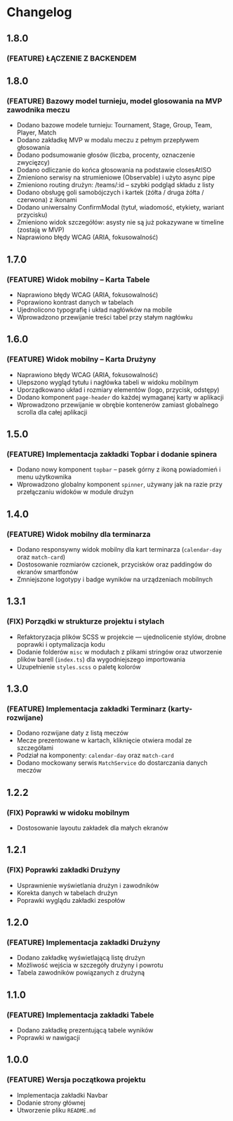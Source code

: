 # Changelog

## 1.8.0

### (FEATURE) ŁĄCZENIE Z BACKENDEM

## 1.8.0

### (FEATURE) Bazowy model turnieju, model glosowania na MVP zawodnika meczu

- Dodano bazowe modele turnieju: Tournament, Stage, Group, Team, Player, Match
- Dodano zakładkę MVP w modalu meczu z pełnym przepływem głosowania
- Dodano podsumowanie głosów (liczba, procenty, oznaczenie zwycięzcy)
- Dodano odliczanie do końca głosowania na podstawie closesAtISO
- Zmieniono serwisy na strumieniowe (Observable) i użyto async pipe
- Zmieniono routing drużyn: /teams/:id – szybki podgląd składu z listy
- Dodano obsługę goli samobójczych i kartek (żółta / druga żółta / czerwona) z ikonami
- Dodano uniwersalny ConfirmModal (tytuł, wiadomość, etykiety, wariant przycisku)
- Zmieniono widok szczegółów: asysty nie są już pokazywane w timeline (zostają w MVP)
- Naprawiono błędy WCAG (ARIA, fokusowalność)

## 1.7.0

### (FEATURE) Widok mobilny – Karta Tabele

- Naprawiono błędy WCAG (ARIA, fokusowalność)
- Poprawiono kontrast danych w tabelach
- Ujednolicono typografię i układ nagłówków na mobile
- Wprowadzono przewijanie treści tabel przy stałym nagłówku

## 1.6.0

### (FEATURE) Widok mobilny – Karta Drużyny

- Naprawiono błędy WCAG (ARIA, fokusowalność)
- Ulepszono wygląd tytułu i nagłówka tabeli w widoku mobilnym
- Uporządkowano układ i rozmiary elementów (logo, przycisk, odstępy)
- Dodano komponent `page-header` do każdej wymaganej karty w aplikacji
- Wprowadzono przewijanie w obrębie kontenerów zamiast globalnego scrolla dla całej aplikacji

## 1.5.0

### (FEATURE) Implementacja zakładki Topbar i dodanie spinera

- Dodano nowy komponent `topbar` – pasek górny z ikoną powiadomień i menu użytkownika
- Wprowadzono globalny komponent `spinner`, używany jak na razie przy przełączaniu widoków w module drużyn

## 1.4.0

### (FEATURE) Widok mobilny dla terminarza

- Dodano responsywny widok mobilny dla kart terminarza (`calendar-day` oraz `match-card`)
- Dostosowanie rozmiarów czcionek, przycisków oraz paddingów do ekranów smartfonów
- Zmniejszone logotypy i badge wyników na urządzeniach mobilnych

## 1.3.1

### (FIX) Porządki w strukturze projektu i stylach

- Refaktoryzacja plików SCSS w projekcie — ujednolicenie stylów, drobne poprawki i optymalizacja kodu
- Dodanie folderów `misc` w modułach z plikami stringów oraz utworzenie plików barell (`index.ts`) dla wygodniejszego importowania
- Uzupełnienie `styles.scss` o paletę kolorów

## 1.3.0

### (FEATURE) Implementacja zakładki Terminarz (karty-rozwijane)

- Dodano rozwijane daty z listą meczów
- Mecze prezentowane w kartach, kliknięcie otwiera modal ze szczegółami
- Podział na komponenty: `calendar-day` oraz `match-card`
- Dodano mockowany serwis `MatchService` do dostarczania danych meczów

## 1.2.2

### (FIX) Poprawki w widoku mobilnym

- Dostosowanie layoutu zakładek dla małych ekranów

## 1.2.1

### (FIX) Poprawki zakładki Drużyny

- Usprawnienie wyświetlania drużyn i zawodników
- Korekta danych w tabelach drużyn
- Poprawki wyglądu zakładki zespołów

## 1.2.0

### (FEATURE) Implementacja zakładki Drużyny

- Dodano zakładkę wyświetlającą listę drużyn
- Możliwość wejścia w szczegóły drużyny i powrotu
- Tabela zawodników powiązanych z drużyną

## 1.1.0

### (FEATURE) Implementacja zakładki Tabele

- Dodano zakładkę prezentującą tabele wyników
- Poprawki w nawigacji

## 1.0.0

### (FEATURE) Wersja początkowa projektu

- Implementacja zakładki Navbar
- Dodanie strony głównej
- Utworzenie pliku `README.md`
